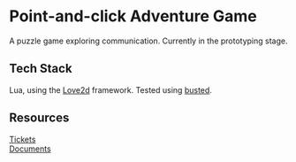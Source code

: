 # Point-and-click Adventure Game

A puzzle game exploring communication. Currently in the prototyping stage.

## Tech Stack

Lua, using the [Love2d](https://love2d.org/) framework. Tested using [busted](https://olivinelabs.com/busted/).

## Resources

[Tickets](https://socb7.atlassian.net/jira/software/projects/RL/boards/4)  
[Documents](https://socb7.atlassian.net/jira/software/projects/RL/pages)
